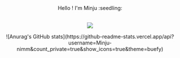 
<div align="center">
  Hello ! I'm Minju :seedling:
</div>

<br />

<p align="center"><img src ="https://media.tenor.com/Qu46-3ANACUAAAAC/judy-hopps-driving.gif")></p>


<div align="center">
![Anurag's GitHub stats](https://github-readme-stats.vercel.app/api?username=Minju-nimm&count_private=true&show_icons=true&theme=buefy)
</div>